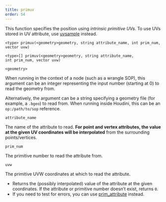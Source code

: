 ```yaml
---
title: primuv
order: 54
---
```

This function specifies the position using *intrinsic primitive UVs*. To use UVs stored in UV attribute, use [uvsample](./uvsample "Interpolates the value of an attribute at certain UV coordinates using a UV attribute.") instead.

`<type> primuv(<geometry>geometry, string attribute_name, int prim_num, vector uvw)`

`<type>[] primuv(<geometry>geometry, string attribute_name, int prim_num, vector uvw)`

`<geometry>`

When running in the context of a node (such as a wrangle SOP), this argument can be an integer representing the input number (starting at 0) to read the geometry from.

Alternatively, the argument can be a string specifying a geometry file (for example, a `.bgeo`) to read from. When running inside Houdini, this can be an `op:/path/to/sop` reference.

`attribute_name`

The name of the attribute to read. **For point and vertex attributes, the value at the given UV coordinates will be interpolated** from the surrounding points/vertices.

`prim_num`

The primitive number to read the attribute from.

`uvw`

The primitive UVW coordinates at which to read the attribute.

- Returns the (possibly interpolated) value of the attribute at the given coordinates. If the attribute or primitive number doesn’t exist, returns `0`.
- If you need to test for errors, you can use [prim_attribute](./prim_attribute "Interpolates the value of an attribute at a certain parametric (u, v) position and copies it into a variable.") instead.
